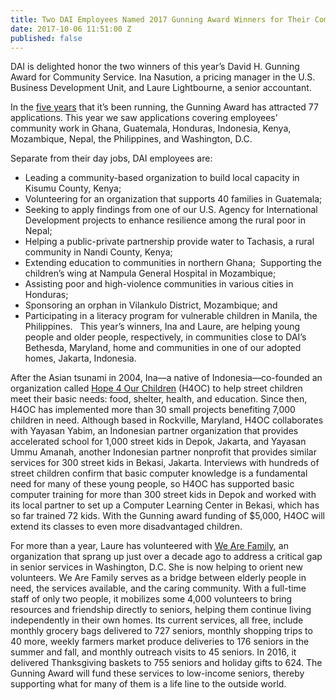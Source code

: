 ```yaml
---
title: Two DAI Employees Named 2017 Gunning Award Winners for Their Community Service
date: 2017-10-06 11:51:00 Z
published: false
---
```


DAI is delighted honor the two winners of this year’s David H. Gunning Award for Community Service. Ina Nasution, a pricing manager in the U.S. Business Development Unit, and Laure Lightbourne, a senior accountant.

In the [five years](https://www.dai.com/news/dai-recognizes-two-employees-their-community-service) that it’s been running, the Gunning Award has attracted 77 applications. This year we saw applications covering employees’ community work in Ghana, Guatemala, Honduras, Indonesia, Kenya, Mozambique, Nepal, the Philippines, and Washington, D.C.

Separate from their day jobs, DAI employees are:
* Leading a community-based organization to build local capacity in Kisumu County, Kenya;
* Volunteering for an organization that supports 40 families in Guatemala; 
* Seeking to apply findings from one of our U.S. Agency for International Development projects to enhance resilience among the rural poor in Nepal;
* Helping a public-private partnership provide water to Tachasis, a rural community in Nandi County, Kenya;
* Extending education to communities in northern Ghana; 
Supporting the children’s wing at Nampula General Hospital in Mozambique; 
* Assisting poor and high-violence communities in various cities in Honduras; 
* Sponsoring an orphan in Vilankulo District, Mozambique; and
* Participating in a literacy program for vulnerable children in Manila, the Philippines.
 
This year’s winners, Ina and Laure, are helping young people and older people, respectively, in communities close to DAI’s Bethesda, Maryland, home and communities in one of our adopted homes, Jakarta, Indonesia.

After the Asian tsunami in 2004, Ina—a native of Indonesia—co-founded an organization called [Hope 4 Our Children](https://www.facebook.com/Hope4OurChildren/) (H4OC) to help street children meet their basic needs: food, shelter, health, and education. Since then, H4OC has implemented more than 30 small projects benefiting 7,000 children in need. Although based in Rockville, Maryland, H4OC collaborates with Yayasan Yabim, an Indonesian partner organization that provides accelerated school for 1,000 street kids in Depok, Jakarta, and Yayasan Ummu Amanah, another Indonesian partner nonprofit that provides similar services for 300 street kids in Bekasi, Jakarta. Interviews with hundreds of street children confirm that basic computer knowledge is a fundamental need for many of these young people, so H4OC has supported basic computer training for more than 300 street kids in Depok and worked with its local partner to set up a Computer Learning Center in Bekasi, which has so far trained 72 kids. With the Gunning award funding of $5,000, H4OC will extend its classes to even more disadvantaged children.

For more than a year, Laure has volunteered with [We Are Family](http://www.wearefamilydc.org/), an organization that sprang up just over a decade ago to address a critical gap in senior services in Washington, D.C. She is now helping to orient new volunteers. We Are Family serves as a bridge between elderly people in need, the services available, and the caring community. With a full-time staff of only two people, it mobilizes some 4,000 volunteers to bring resources and friendship directly to seniors, helping them continue living independently in their own homes. Its current services, all free, include monthly grocery bags delivered to 727 seniors, monthly shopping trips to 40 more, weekly farmers market produce deliveries to 176 seniors in the summer and fall, and monthly outreach visits to 45 seniors. In 2016, it delivered Thanksgiving baskets to 755 seniors and holiday gifts to 624. The Gunning Award will fund these services to low-income seniors, thereby supporting what for many of them is a life line to the outside world.